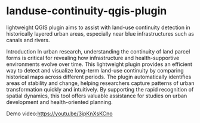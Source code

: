 # landuse-continuity-qgis-plugin
lightweight QGIS plugin aims to assist with land-use continuity detection in historically layered urban areas, especially near blue infrastructures such as canals and rivers.

Introduction
In urban research, understanding the continuity of land parcel forms is critical for revealing how infrastructure and health-supportive environments evolve over time. This lightweight plugin provides an efficient way to detect and visualize long-term land-use continuity by comparing historical maps across different periods. The plugin automatically identifies areas of stability and change, helping researchers capture patterns of urban transformation quickly and intuitively. By supporting the rapid recognition of spatial dynamics, this tool offers valuable assistance for studies on urban development and health-oriented planning.

Demo video:https://youtu.be/3ipKnXsKCno
